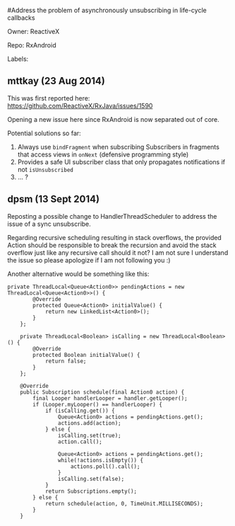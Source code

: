 #Address the problem of asynchronously unsubscribing in life-cycle callbacks

Owner: ReactiveX

Repo: RxAndroid

Labels: 

## mttkay (23 Aug 2014)

This was first reported here: https://github.com/ReactiveX/RxJava/issues/1590

Opening a new issue here since RxAndroid is now separated out of core.

Potential solutions so far:
1. Always use `bindFragment` when subscribing Subscribers in fragments that access views in `onNext` (defensive programming style)
2. Provides a safe UI subscriber class that only propagates notifications if not `isUnsubscribed`
3. ... ?


## dpsm (13 Sept 2014)

Reposting a possible change to HandlerThreadScheduler to address the issue of a sync unsubscribe.

Regarding recursive scheduling resulting in stack overflows, the provided Action should be responsible to break the recursion and avoid the stack overflow just like any recursive call should it not? I am not sure I understand the issue so please apologize if I am not following you :)

Another alternative would be something like this:

```
private ThreadLocal<Queue<Action0>> pendingActions = new ThreadLocal<Queue<Action0>>() {
        @Override
        protected Queue<Action0> initialValue() {
            return new LinkedList<Action0>();
        }
    };

    private ThreadLocal<Boolean> isCalling = new ThreadLocal<Boolean>() {
        @Override
        protected Boolean initialValue() {
            return false;
        }
    };

    @Override
    public Subscription schedule(final Action0 action) {
        final Looper handlerLooper = handler.getLooper();
        if (Looper.myLooper() == handlerLooper) {
            if (isCalling.get()) {
                Queue<Action0> actions = pendingActions.get();
                actions.add(action);
            } else {
                isCalling.set(true);
                action.call();

                Queue<Action0> actions = pendingActions.get();
                while(!actions.isEmpty()) {
                    actions.poll().call();
                }
                isCalling.set(false);
            }
            return Subscriptions.empty();
        } else {
            return schedule(action, 0, TimeUnit.MILLISECONDS);
        }
    }
```



